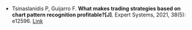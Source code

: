 * Tsinaslanidis P, Guijarro F. <b>What makes trading strategies based on chart pattern recognition profitable?[J]</b>. Expert Systems, 2021, 38(5): e12596. [Link](https://onlinelibrary.wiley.com/doi/abs/10.1111/exsy.12596)